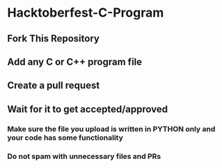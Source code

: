 # Hacktoberfest-C-Program
## Fork This Repository
## Add any C or C++ program file
## Create a pull request
## Wait for it to get accepted/approved

### Make sure the file you upload is written in PYTHON only and your code has some functionality
### Do not spam with unnecessary files and PRs

